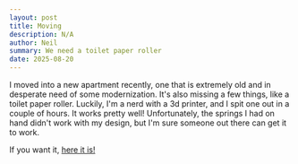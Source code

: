 ```yaml
---
layout: post
title: Moving
description: N/A
author: Neil
summary: We need a toilet paper roller
date: 2025-08-20
---
```


I moved into a new apartment recently, one that is extremely old and in desperate need of some modernization. It's also missing a few things, like a toilet paper roller. Luckily, I'm a nerd with a 3d printer, and I spit one out in a couple of hours. It works pretty well! Unfortunately, the springs I had on hand didn't work with my design, but I'm sure someone out there can get it to work.

If you want it, [here it is!](https://www.thingiverse.com/thing:7135554)